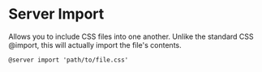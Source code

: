 # Server Import

Allows you to include CSS files into one another. Unlike the standard CSS @import, this will actually import the file's contents.

	@server import 'path/to/file.css'